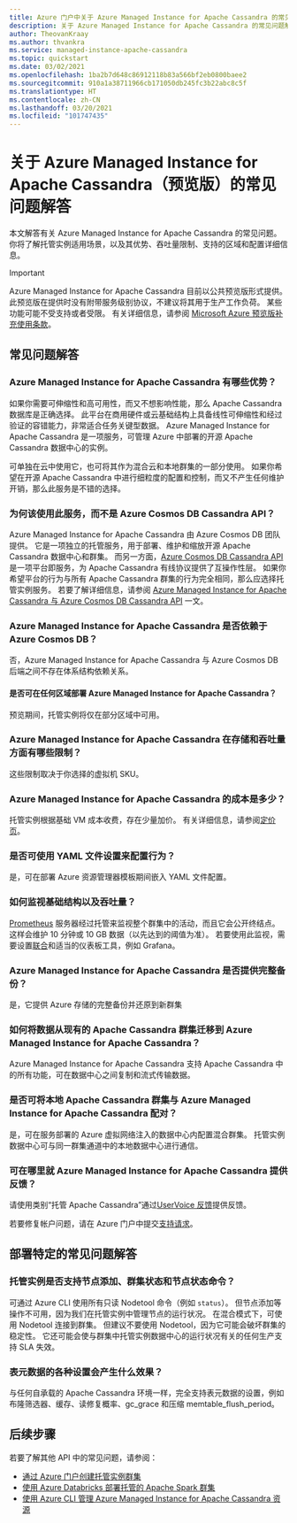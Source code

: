 ```yaml
---
title: Azure 门户中关于 Azure Managed Instance for Apache Cassandra 的常见问题解答
description: 关于 Azure Managed Instance for Apache Cassandra 的常见问题解答。 本文解答有关托管实例适用场景、优势、吞吐量限制、支持的区域，以及其他配置详细信息的问题。
author: TheovanKraay
ms.author: thvankra
ms.service: managed-instance-apache-cassandra
ms.topic: quickstart
ms.date: 03/02/2021
ms.openlocfilehash: 1ba2b7d648c86912118b83a566bf2eb0800baee2
ms.sourcegitcommit: 910a1a38711966cb171050db245fc3b22abc8c5f
ms.translationtype: HT
ms.contentlocale: zh-CN
ms.lasthandoff: 03/20/2021
ms.locfileid: "101747435"
---
```

# <a name="frequently-asked-questions-about-azure-managed-instance-for-apache-cassandra-preview"></a>关于 Azure Managed Instance for Apache Cassandra（预览版）的常见问题解答

本文解答有关 Azure Managed Instance for Apache Cassandra 的常见问题。 你将了解托管实例适用场景，以及其优势、吞吐量限制、支持的区域和配置详细信息。

> [!IMPORTANT]
> Azure Managed Instance for Apache Cassandra 目前以公共预览版形式提供。
> 此预览版在提供时没有附带服务级别协议，不建议将其用于生产工作负荷。 某些功能可能不受支持或者受限。
> 有关详细信息，请参阅 [Microsoft Azure 预览版补充使用条款](https://azure.microsoft.com/support/legal/preview-supplemental-terms/)。

## <a name="general-faq"></a>常见问题解答

### <a name="what-are-the-benefits-azure-managed-instance-for-apache-cassandra"></a>Azure Managed Instance for Apache Cassandra 有哪些优势？

如果你需要可伸缩性和高可用性，而又不想影响性能，那么 Apache Cassandra 数据库是正确选择。 此平台在商用硬件或云基础结构上具备线性可伸缩性和经过验证的容错能力，非常适合任务关键型数据。 Azure Managed Instance for Apache Cassandra 是一项服务，可管理 Azure 中部署的开源 Apache Cassandra 数据中心的实例。

可单独在云中使用它，也可将其作为混合云和本地群集的一部分使用。 如果你希望在开源 Apache Cassandra 中进行细粒度的配置和控制，而又不产生任何维护开销，那么此服务是不错的选择。

### <a name="why-should-i-use-this-service-instead-of-azure-cosmos-db-cassandra-api"></a>为何该使用此服务，而不是 Azure Cosmos DB Cassandra API？

Azure Managed Instance for Apache Cassandra 由 Azure Cosmos DB 团队提供。 它是一项独立的托管服务，用于部署、维护和缩放开源 Apache Cassandra 数据中心和群集。 而另一方面，[Azure Cosmos DB Cassandra API](../cosmos-db/cassandra-introduction.md) 是一项平台即服务，为 Apache Cassandra 有线协议提供了互操作性层。 如果你希望平台的行为与所有 Apache Cassandra 群集的行为完全相同，那么应选择托管实例服务。 若要了解详细信息，请参阅 [Azure Managed Instance for Apache Cassandra 与 Azure Cosmos DB Cassandra API](compare-cosmosdb-managed-instance.md) 一文。

### <a name="is-azure-managed-instance-for-apache-cassandra-dependent-on-azure-cosmos-db"></a>Azure Managed Instance for Apache Cassandra 是否依赖于 Azure Cosmos DB？

否，Azure Managed Instance for Apache Cassandra 与 Azure Cosmos DB 后端之间不存在体系结构依赖关系。 

#### <a name="can-i-deploy-azure-managed-instance-for-apache-cassandra-in-any-region"></a>是否可在任何区域部署 Azure Managed Instance for Apache Cassandra？

预览期间，托管实例将仅在部分区域中可用。

### <a name="what-are-the-storage-and-throughput-limits-of-azure-managed-instance-for-apache-cassandra"></a>Azure Managed Instance for Apache Cassandra 在存储和吞吐量方面有哪些限制？

这些限制取决于你选择的虚拟机 SKU。

### <a name="what-is-the-cost-of-azure-managed-instance-for-apache-cassandra"></a>Azure Managed Instance for Apache Cassandra 的成本是多少？

托管实例根据基础 VM 成本收费，存在少量加价。 有关详细信息，请参阅[定价页](https://azure.microsoft.com/pricing/details/managed-instance-apache-cassandra/)。

### <a name="can-i-use-yaml-file-settings-to-configure-behavior"></a>是否可使用 YAML 文件设置来配置行为？

是，可在部署 Azure 资源管理器模板期间嵌入 YAML 文件配置。

### <a name="how-can-i-monitor-infrastructure-along-with-throughput"></a>如何监视基础结构以及吞吐量？

[Prometheus](https://prometheus.io/docs/introduction/overview/) 服务器经过托管来监视整个群集中的活动，而且它会公开终结点。 这样会维护 10 分钟或 10 GB 数据（以先达到的阈值为准）。 若要使用此监视，需要设置[联合](https://prometheus.io/docs/prometheus/latest/federation/)和适当的仪表板工具，例如 Grafana。

### <a name="does-azure-managed-instance-for-apache-cassandra-provide-full-backups"></a>Azure Managed Instance for Apache Cassandra 是否提供完整备份？

是，它提供 Azure 存储的完整备份并还原到新群集

### <a name="how-can-i-migrate-data-from-my-existing-apache-cassandra-cluster-to-azure-managed-instance-for-apache-cassandra"></a>如何将数据从现有的 Apache Cassandra 群集迁移到 Azure Managed Instance for Apache Cassandra？

Azure Managed Instance for Apache Cassandra 支持 Apache Cassandra 中的所有功能，可在数据中心之间复制和流式传输数据。

### <a name="can-i-pair-an-on-premises-apache-cassandra-cluster-with-the-azure-managed-instance-for-apache-cassandra"></a>是否可将本地 Apache Cassandra 群集与 Azure Managed Instance for Apache Cassandra 配对？

是，可在服务部署的 Azure 虚拟网络注入的数据中心内配置混合群集。 托管实例数据中心可与同一群集通道中的本地数据中心进行通信。

### <a name="where-can-i-give-feedback-on-azure-managed-instance-for-apache-cassandra-features"></a>可在哪里就 Azure Managed Instance for Apache Cassandra 提供反馈？

请使用类别“托管 Apache Cassandra”通过[UserVoice 反馈](https://feedback.azure.com/forums/263030-azure-cosmos-db?category_id=398548)提供反馈。

若要修复帐户问题，请在 Azure 门户中提交[支持请求](https://ms.portal.azure.com/#blade/Microsoft_Azure_Support/HelpAndSupportBlade/newsupportrequest)。

## <a name="deployment-specific-faq"></a>部署特定的常见问题解答

### <a name="will-the-managed-instance-support-node-addition-cluster-status-and-node-status-commands"></a>托管实例是否支持节点添加、群集状态和节点状态命令？

可通过 Azure CLI 使用所有只读 Nodetool 命令（例如 `status`）。 但节点添加等操作不可用，因为我们在托管实例中管理节点的运行状况。 在混合模式下，可使用 Nodetool 连接到群集。 但建议不要使用 Nodetool，因为它可能会破坏群集的稳定性。 它还可能会使与群集中托管实例数据中心的运行状况有关的任何生产支持 SLA 失效。

### <a name="what-happens-with-various-settings-for-table-metadata"></a>表元数据的各种设置会产生什么效果？

与任何自承载的 Apache Cassandra 环境一样，完全支持表元数据的设置，例如布隆筛选器、缓存、读修复概率、gc_grace 和压缩 memtable_flush_period。

## <a name="next-steps"></a>后续步骤

若要了解其他 API 中的常见问题，请参阅：

* [通过 Azure 门户创建托管实例群集](create-cluster-portal.md)
* [使用 Azure Databricks 部署托管的 Apache Spark 群集](deploy-cluster-databricks.md)
* [使用 Azure CLI 管理 Azure Managed Instance for Apache Cassandra 资源](manage-resources-cli.md)